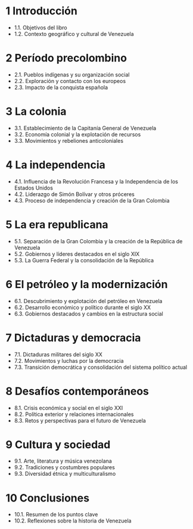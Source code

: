 # 1 Introducción
- 1.1. Objetivos del libro
- 1.2. Contexto geográfico y cultural de Venezuela

# 2 Período precolombino
- 2.1. Pueblos indígenas y su organización social
- 2.2. Exploración y contacto con los europeos
- 2.3. Impacto de la conquista española

# 3 La colonia
- 3.1. Establecimiento de la Capitanía General de Venezuela
- 3.2. Economía colonial y la explotación de recursos
- 3.3. Movimientos y rebeliones anticoloniales

# 4 La independencia
- 4.1. Influencia de la Revolución Francesa y la Independencia de los Estados Unidos
- 4.2. Liderazgo de Simón Bolívar y otros próceres
- 4.3. Proceso de independencia y creación de la Gran Colombia

# 5 La era republicana
- 5.1. Separación de la Gran Colombia y la creación de la República de Venezuela
- 5.2. Gobiernos y líderes destacados en el siglo XIX
- 5.3. La Guerra Federal y la consolidación de la República

# 6 El petróleo y la modernización
- 6.1. Descubrimiento y explotación del petróleo en Venezuela
- 6.2. Desarrollo económico y político durante el siglo XX
- 6.3. Gobiernos destacados y cambios en la estructura social

# 7 Dictaduras y democracia
- 7.1. Dictaduras militares del siglo XX
- 7.2. Movimientos y luchas por la democracia
- 7.3. Transición democrática y consolidación del sistema político actual

# 8 Desafíos contemporáneos
- 8.1. Crisis económica y social en el siglo XXI
- 8.2. Política exterior y relaciones internacionales
- 8.3. Retos y perspectivas para el futuro de Venezuela

# 9 Cultura y sociedad
- 9.1. Arte, literatura y música venezolana
- 9.2. Tradiciones y costumbres populares
- 9.3. Diversidad étnica y multiculturalismo

# 10 Conclusiones
- 10.1. Resumen de los puntos clave
- 10.2. Reflexiones sobre la historia de Venezuela
